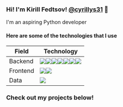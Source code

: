 ### Hi! I'm Kirill Fedtsov! [@cyrillys31](https://t.me/cyrillus31) 👋
I'm an aspiring Python developer  

#### Here are some of the technologies that I use

|Field|Technology|
|-----|----------|
|Backend|<img src="https://img.shields.io/badge/-Python-eebb77?style=for-the-badge&logo=Python"><a href="https://fastapi.tiangolo.com/"><img src="https://img.shields.io/badge/-fastAPI-11458a?style=for-the-badge&logo=FastAPI"></a><img src="https://img.shields.io/badge/-docker-11458a?style=for-the-badge&logo=docker"><img src="https://img.shields.io/badge/-sqlalchemy-eebb77?style=for-the-badge&logo=sqlalchemy"><img src="https://img.shields.io/badge/-bash-11458a?style=for-the-badge&logo=linux"><img src="https://img.shields.io/badge/-git-eebb77?style=for-the-badge&logo=git"><img src="https://img.shields.io/badge/-nginx-11458a?style=for-the-badge&logo=nginx">|
|Frontend|<img src="https://img.shields.io/badge/-HTML-11458a?style=for-the-badge&logo=html5"><img src="https://img.shields.io/badge/-css-eebb77?style=for-the-badge&logo=css3">|
|Data|<img src="https://img.shields.io/badge/-pandas-11458a?style=for-the-badge&logo=pandas">

### Check out my projects below! 
<!--
**cyrillus31/cyrillus31** is a ✨ _special_ ✨ repository because its `README.md` (this file) appears on your GitHub profile.

Here are some ideas to get you started:

- 🔭 I’m currently working on ...
- 🌱 I’m currently learning ...
- 👯 I’m looking to collaborate on ...
- 🤔 I’m looking for help with ...
- 💬 Ask me about ...
- 📫 How to reach me: ...
- 😄 Pronouns: ...
- ⚡ Fun fact: ...
-->
